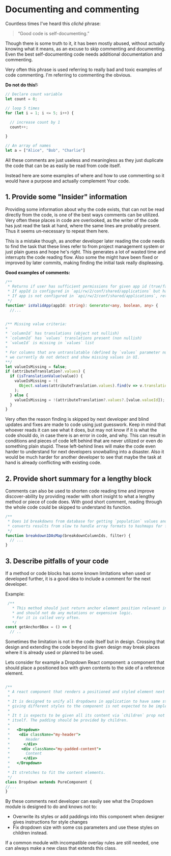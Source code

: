 # Documenting and commenting

Countless times I've heard this *cliché* phrase:

> “Good code is self-documenting.”

Though there is some truth to it, it has been mostly abused, without actually knowing what it means, as an excuse 
to skip commenting and documenting. Even the best self-documenting code needs additional documentation and commenting.

Very often this phrase is used referring to really bad and toxic examples of code commenting.
I'm referring to commenting the obvious.

**Do not do this!:**

```javascript
// Declare count variable
let count = 0;

// loop 5 times
for (let i = 1; i <= 5; i++) {
  
  // increase count by 1
  count++;

}

// An array of names
let a = ["Alice", "Bob", "Charlie"]
```

All these comments are just useless and meaningless as they just duplicate the code that can be
as easily be read from code itself. 

Instead here are some examples of where and how to use commenting so it would have a purpose and actually complement
Your code.

## 1. Provide some "Insider" information

Providing some information about why the code exists, that can not be read directly from the code, is one of the best
ways comments can be utilized. Very often these places in code are overlooked, as the writer of the code has just read
the task at hand, where the same lines are probably present. Thus it seems un-necessary to repeat them here.

This is a mistake though, as another developer later reading the code needs to find the task that these lines refer to
from project management system or just plain guess and hope he's right. This generates a lot of wasted time and
interrupts the code reading flow. Also some the might have been fixed or improved by later commits, making finding
the initial task really displeasing. 

**Good examples of comments:**

  ```typescript
  /**
   * Returns if user has sufficient permissions for given app id (true/false)
   * If appId is configured in `api/rw/2/conf/shared/applications` but has no `rolesAll` or `rolesAny`, returns `true`.
   * If app is not configured in `api/rw/2/conf/shared/applications`, returns `true`.
   */
  function* isValidApp(appId: string): Generator<any, boolean, any> {
    //...
  ```

  ```javascript

  /** Missing value criteria:
  *
  * `columnId` has translations (object not nullish)
  * `columnId` has `values` translations present (non nullish)
  * `valueId` is missing in `values` list
  * 
  * For columns that are untranslatable (defined by `values` parameter nullish)
  * we currently do not detect and show missing values in UI.
  **/
  let valueIsMissing = false;
  if (attributeTranslation?.values) {
    if (isTranslationValue(value)) {
      valueIsMissing = !(
        Object.values(attributeTranslation.values).find(v => v.translation === value.translation)
      );
    } else {
      valueIsMissing = !(attributeTranslation?.values?.[value.valueId]);
    }
  }
  ```

  Very often the reason finding is skipped by next developer and blind updates and fixes are made to code using just 
  guesswork. Keep in mind that whoever reads it can see what it does, but may not know if it is what the code should do, 
  in case there is an error in code, and why. This can result in conditions and pieces of code left behind that are
  never utilized or even do something plain stupid. These left-behind lines will make the code even harder to understand
  for next developers snowballing into a disaster. Also it would be much harder for another developer to see that maybe
  the task at hand is already conflicting with existing code.

## 2. Provide short summary for a lengthy block
 
Comments can also be used to shorten code reading time and improve discover-ability by providing reader with short
insight to what a lengthy method or piece of code does. With good short comment, reading through the whole code could be
skipped to understand its function.

```javascript
/** 
 * Does 1d breakdowns from database for getting `population` values and 
 * converts results from slow to handle array formats to hashmaps for fast access.
 */
function breakdown1DAsMap(breakdownColumnIds, filter) {
  // ...
}
```

## 3. Describe pitfalls of your code

If a method or code blocks has some known limitations when used or developed further, it is a good idea to include a
comment for the next developer.

Example:

```javascript
 /**
   * This method should just return anchor element position relevant info
   * and should not do any mutations or expensive logic.
   * For it is called very often.
   */
const getAnchorBBox = () => {
  // ..
```

Sometimes the limitation is not in the code itself but in design. Crossing that design and extending the code beyond its
given design may break places where it is already used or planned to be used.

Lets consider for example a Dropdown React component: a component that should place a positioned box with given contents to
the side of a reference element.

```javascript

/**
 * A react component that renders a positioned and styled element next to a given reference element.
 * 
 * It is designed to unify all dropdowns in application to have same style shadows, corners and tick element, thus
 * giving different styles to the component is not expected to be implemented here.
 * 
 * It t is expects to be given all its content via `children` prop not provide any padding by
 * itself. The padding should be provided by children.
 * 
 *   <Dropdown>
 *    <div className="my-header">
 *       Header
 *      </div>
 *     <div className="my-padded-content">
 *       Content
 *      </div>
 *   </Dropdown>
 * 
 * It stretches to fit the content elements.  
 */
class Dropdown extends PureComponent {
//...
}
```

By these comments next developer can easily see what the Dropdown module is designed to do and knows not to:
  
  * Overwrite its styles or add paddings into this component when designer gives instructions for style changes
  * Fix dropdown size with some css parameters and use these styles on children instead.

If a common module with incompatible overlay rules are still needed, one can always make a new class that extends this class.


